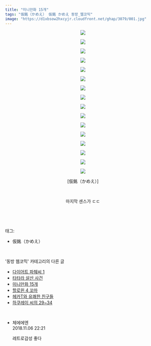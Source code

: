 ```yaml
---
title: "미니만화 15개"
tags: "仮銘（かめえ） 仮銘 かめえ 동방_웹코믹"
image: "https://d1xbsow2hxcyjr.cloudfront.net/ghap/3079/001.jpg"
---
```

<div class="article">
<p style="text-align: center; clear: none; float: none;"><img src="{{ site.imgserver10 }}/ghap/3079/001.jpg"/></p>
<p style="text-align: center; clear: none; float: none;"><img src="{{ site.imgserver10 }}/ghap/3079/002.jpg"/></p>
<p style="text-align: center; clear: none; float: none;"><img src="{{ site.imgserver10 }}/ghap/3079/003.jpg"/></p>
<p style="text-align: center; clear: none; float: none;"><img src="{{ site.imgserver10 }}/ghap/3079/004.jpg"/></p>
<p style="text-align: center; clear: none; float: none;"><img src="{{ site.imgserver10 }}/ghap/3079/005.jpg"/></p>
<p style="text-align: center; clear: none; float: none;"><img src="{{ site.imgserver10 }}/ghap/3079/006.jpg"/></p>
<p style="text-align: center; clear: none; float: none;"><img src="{{ site.imgserver10 }}/ghap/3079/007.jpg"/></p>
<p style="text-align: center; clear: none; float: none;"><img src="{{ site.imgserver10 }}/ghap/3079/008.jpg"/></p>
<p style="text-align: center; clear: none; float: none;"><img src="{{ site.imgserver10 }}/ghap/3079/009.jpg"/></p>
<p style="text-align: center; clear: none; float: none;"><img src="{{ site.imgserver10 }}/ghap/3079/010.jpg"/></p>
<p style="text-align: center; clear: none; float: none;"><img src="{{ site.imgserver10 }}/ghap/3079/011.jpg"/></p>
<p style="text-align: center; clear: none; float: none;"><img src="{{ site.imgserver10 }}/ghap/3079/012.jpg"/></p>
<p style="text-align: center; clear: none; float: none;"><img src="{{ site.imgserver10 }}/ghap/3079/013.jpg"/></p>
<p style="text-align: center; clear: none; float: none;"><img src="{{ site.imgserver10 }}/ghap/3079/014.jpg"/></p>
<p style="text-align: center; clear: none; float: none;"><img src="{{ site.imgserver10 }}/ghap/3079/015.jpg"/></p>
<p style="text-align: center; clear: none; float: none;"><img src="{{ site.imgserver10 }}/ghap/3079/016.jpg"/></p>
<p style="text-align: center; clear: none; float: none;">[仮銘（かめえ）]</p>
<p style="text-align: center; clear: none; float: none;"><br/></p>
<p style="text-align: center; clear: none; float: none;">마지막 센스가 ㄷㄷ</p>
<p><br/></p>
</div><br/>
<div class="tagTrail">
<p>태그: </p>
<ul>
<li>仮銘（かめえ）</li>
</ul>
</div><br/>
<div class="another">
<p>'동방 웹코믹' 카테고리의 다른 글</p>
<ul>
<li><a href="/ghap_3099">다이어트 파췌씨 1</a></li>
<li><a href="/ghap_3097">타타라 살산 사건</a></li>
<li><a href="/ghap_3079">미니만화 15개</a></li>
<li><a href="/ghap_3074">할로윈 4 꼬마</a></li>
<li><a href="/ghap_3056">헤카T와 유쾌한 친구들</a></li>
<li><a href="/ghap_3052">하쿠레이 씨의 29~34</a></li>
</ul>
</div><br/>
<div class="cb_module cb_fluid">
<div class="cb_wrt cb_profile">
<div class="comment">
<ul>
<li class="cb_thumb_off" id="comment15368749">
<div class="cb_comment_area">
<div class="cb_info_area">
<div class="cb_section">
<span class="cb_nick_name">체에에엔</span>
</div>
<div class="cb_section">
<span class="cb_date">2018.11.06 22:21 </span>
</div>
</div>
<div class="cb_dsc_comment">
<p class="cb_dsc">
											레트로감성 좋다 
										</p>
</div>
</div></li>
</ul>
</div>
</div><!-- commentList close -->
</div><br/>

